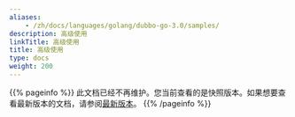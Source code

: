 ```yaml
---
aliases:
    - /zh/docs/languages/golang/dubbo-go-3.0/samples/
description: 高级使用
linkTitle: 高级使用
title: 高级使用
type: docs
weight: 200
---
```



{{% pageinfo %}} 此文档已经不再维护。您当前查看的是快照版本。如果想要查看最新版本的文档，请参阅[最新版本](/zh-cn/docs3-v2/golang-sdk/tutorial/develop/features/)。
{{% /pageinfo %}}